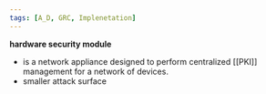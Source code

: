 ```yaml
---
tags: [A_D, GRC, Implenetation]
---
```

**hardware security module**
- is a network appliance designed to perform centralized [[PKI]] management for a network of devices.
- smaller attack surface